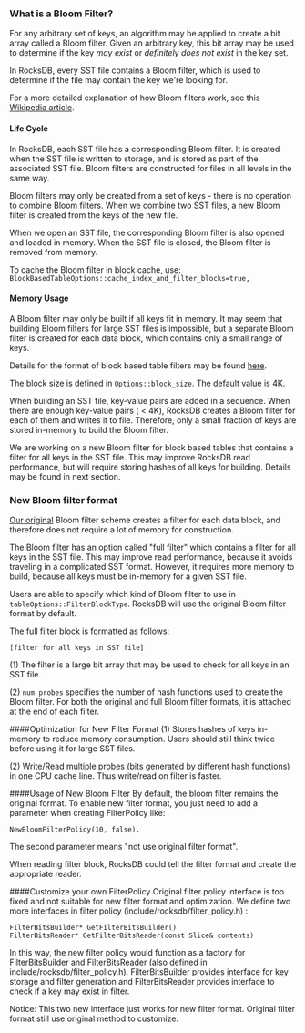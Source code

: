 ### What is a Bloom Filter?
For any arbitrary set of keys, an algorithm may be applied to create a bit array called a Bloom filter. Given an arbitrary key, this bit array may be used to determine if the key *may exist* or *definitely does not exist* in the key set. 

In RocksDB, every SST file contains a Bloom filter, which is used to determine if the file may contain the key we're looking for.

For a more detailed explanation of how Bloom filters work, see this [Wikipedia article](http://en.wikipedia.org/wiki/Bloom_filter).

#### Life Cycle
In RocksDB, each SST file has a corresponding Bloom filter. It is created when the SST file is written to storage, and is stored as part of the associated SST file. Bloom filters are constructed for files in all levels in the same way. 

Bloom filters may only be created from a set of keys - there is no operation to combine Bloom filters. When we combine two SST files, a new Bloom filter is created from the keys of the new file. 

When we open an SST file, the corresponding Bloom filter is also opened and loaded in memory. When the SST file is closed, the Bloom filter is removed from memory. 

To cache the Bloom filter in block cache, use: `BlockBasedTableOptions::cache_index_and_filter_blocks=true,`  

#### Memory Usage
A Bloom filter may only be built if all keys fit in memory. It may seem that building Bloom filters for large SST files is impossible, but a separate Bloom filter is created for each data block, which contains only a small range of keys.
 
Details for the format of block based table filters may be found [here](https://github.com/facebook/rocksdb/wiki/Rocksdb-BlockBasedTable-Format#filter-meta-block).

The block size is defined in `Options::block_size`. The default value is 4K. 

When building an SST file, key-value pairs are added in a sequence. When there are enough key-value pairs ( < 4K), RocksDB creates a Bloom filter for each of them and writes it to file. Therefore, only a small fraction of keys are stored in-memory to build the Bloom filter.

We are working on a new Bloom filter for block based tables that contains a filter for all keys in the SST file. This may improve RocksDB read performance, but will require storing hashes of all keys for building. Details may be found in next section.

### New Bloom filter format
[Our original](https://github.com/facebook/rocksdb/wiki/Rocksdb-BlockBasedTable-Format#filter-meta-block) Bloom filter scheme creates a filter for each data block, and therefore does not require a lot of memory for construction. 

The Bloom filter has an option called "full filter" which contains a filter for all keys in the SST file. This may improve read performance, because it avoids traveling in a complicated SST format. However, it requires more memory to build, because all keys must be in-memory for a given SST file. 

Users are able to specify which kind of Bloom filter to use in `tableOptions::FilterBlockType`. RocksDB will use the original Bloom filter format by default.

The full filter block is formatted as follows:

    [filter for all keys in SST file]

(1) The filter is a large bit array that may be used to check for all keys in an SST file. 

(2) `num probes` specifies the number of hash functions used to create the Bloom filter. For both the original and full Bloom filter formats, it is attached at the end of each filter.

####Optimization for New Filter Format
(1) Stores hashes of keys in-memory to reduce memory consumption. Users should still think twice before using it for large SST files. 

(2) Write/Read multiple probes (bits generated by different hash functions) in one CPU cache line. Thus write/read on filter is faster.

####Usage of New Bloom Filter
By default, the bloom filter remains the original format. To enable new filter format, you just need to add a parameter when creating FilterPolicy like:

    NewBloomFilterPolicy(10, false).
 
The second parameter means "not use original filter format".
 
When reading filter block, RocksDB could tell the filter format and create the appropriate reader.

####Customize your own FilterPolicy
Original filter policy interface is too fixed and not suitable for new filter format and optimization. We define two more interfaces in filter policy (include/rocksdb/filter_policy.h) :

    FilterBitsBuilder* GetFilterBitsBuilder()
    FilterBitsReader* GetFilterBitsReader(const Slice& contents)
 
In this way, the new filter policy would function as a factory for FilterBitsBuilder and FilterBitsReader (also defined in include/rocksdb/filter_policy.h). FilterBitsBuilder provides interface for key storage and filter generation and FilterBitsReader provides interface to check if a key may exist in filter.

Notice: This two new interface just works for new filter format. Original filter format still use original method to customize.
